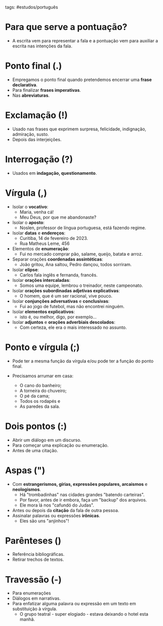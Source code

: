 tags: #estudos/português 

# Para que serve a pontuação?
- A escrita vem para representar a fala e a pontuação vem para auxiliar a escrita nas intenções da fala.

# Ponto final (.)
- Empregamos o ponto final quando pretendemos encerrar uma **frase declarativa**.
- Para finalizar **frases imperativas**.
- Nas **abreviaturas**.

# Exclamação (!)
- Usado nas frases que exprimem surpresa, felicidade, indignação, admiração, susto.
- Depois das interjeições.

# Interrogação (?)
- Usados em **indagação, questionamento**.

# Vírgula (,)
- Isolar o **vocativo**:
	- Maria, venha cá!
	- Meu Deus, por que me abandonaste?
- Isolar o **aposto**:
	- Noslen, professor de língua portuguesa, está fazendo regime.
- Isolar **datas** e **endereços**:
	- Curitiba, 14 de fevereiro de 2023.
	- Rua Matheus Leme, 456
- Elementos de **enumeração**:
	- Fui no mercado comprar pão, salame, queijo, batata e arroz.
- Separar orações **coordenadas assintéticas**:
	- João gritou, Ana saltou, Pedro dançou, todos sorriram.
- Isolar **elipse**:
	- Carlos fala inglês e fernanda, francês.
- Isolar **orações intercaladas**:
	- Somos uma equipe, lembrou o treinador, neste campeonato.
- Isolar **orações subordinadas adjetivas explicativas**:
	- O homem, que é um ser racional, vive pouco.
- Isolar **conjunções adversativas** e **conclusivas**:
	- Fui ao jogo de futebol, mas não encontrei ninguém.
- Isolar **elementos explicativos**:
	- isto é, ou melhor, digo, por exemplo...
- Isolar **adjuntos** e **orações adverbiais descolados**:
	- Com certeza, ele era o mais interessado no assunto.

# Ponto e vírgula (;)
- Pode ter a mesma função da vírgula e/ou pode ter a função do ponto final.

- Precisamos arrumar em casa:
	- O cano do banheiro;
	- A torneira do chuveiro;
	- O pé da cama;
	- Todos os rodapés e
	- As paredes da sala.

# Dois pontos (:)
- Abrir um diálogo em um discurso.
- Para começar uma explicação ou enumeração.
- Antes de uma citação.

# Aspas (")
- Com **estrangerismos, gírias, expressões populares, arcaismos** e **neologismos**.
	- Há "trombadinhas" nas cidades grandes "batendo carteiras".
	- Por favor, antes de ir embora, faça um "backup" dos arquivos.
	- Ele mora lá nos "cafundó do Judas".
- Antes ou depois da **citação** da fala de outra pessoa.
- Assinalar palavras ou expressões **irônicas**.
	- Eles são uns "anjinhos"!

# Parênteses ()
- Referência bibliográficas.
- Retirar trechos de textos.

# Travessão (-)
- Para enumerações
- Diálogos em narrativas.
- Para enfatizar alguma palavra ou expressão em um texto em substituição à vírgula.
	- O grupo teatral - super elogiado - estava deixando o hotel esta manhã.